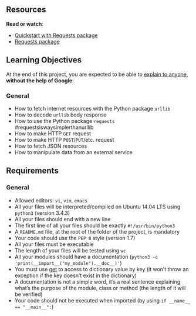 <h2>Resources</h2>

<p><strong>Read or watch</strong>:</p>

<ul>
<li><a href="/rltoken/mJaq5ekXQ__0ZvNVIgRTFg" title="HOWTO Fetch Internet Resources Using <code>urllib</code> Package&quot; target=&ldquo;_blank&rdquo;>HOWTO Fetch Internet Resources Using <code>urllib</code> Package</a> </li>
<li><a href="/rltoken/arkSzVmo5Wm0YGPSTMwVkg" title="Quickstart with Requests package" target="_blank">Quickstart with Requests package</a> </li>
<li><a href="/rltoken/f6ZTT1E36n9lUGGhdjSjfQ" title="Requests package" target="_blank">Requests package</a> </li>
</ul>

<h2>Learning Objectives</h2>

<p>At the end of this project, you are expected to be able to <a href="/rltoken/scJMNMcgdXUMcfHhh2B-Kg" title="explain to anyone" target="_blank">explain to anyone</a>, <strong>without the help of Google</strong>:</p>

<h3>General</h3>

<ul>
<li>How to fetch internet resources with the Python package <code>urllib</code></li>
<li>How to decode <code>urllib</code> body response</li>
<li>How to use the Python package <code>requests</code> #requestsiswaysimplerthanurllib</li>
<li>How to make HTTP <code>GET</code> request </li>
<li>How to make HTTP <code>POST</code>/<code>PUT</code>/etc. request</li>
<li>How to fetch JSON resources</li>
<li>How to manipulate data from an external service</li>
</ul>

<h2>Requirements</h2>

<h3>General</h3>

<ul>
<li>Allowed editors: <code>vi</code>, <code>vim</code>, <code>emacs</code></li>
<li>All your files will be interpreted/compiled on Ubuntu 14.04 LTS using <code>python3</code> (version 3.4.3)</li>
<li>All your files should end with a new line</li>
<li>The first line of all your files should be exactly <code>#!/usr/bin/python3</code></li>
<li>A <code>README.md</code> file, at the root of the folder of the project, is mandatory</li>
<li>Your code should use the <code>PEP 8</code> style (version 1.7)</li>
<li>All your files must be executable</li>
<li>The length of your files will be tested using <code>wc</code></li>
<li>All your modules should have a documentation (<code>python3 -c &#39;print(__import__(&quot;my_module&quot;).__doc__)&#39;</code>)</li>
<li>You must use <a href="/rltoken/SSngTpTH6EcncejWzNjX_Q" title="get" target="_blank">get</a> to access to dictionary value by key (it won&rsquo;t throw an exception if the key doesn&rsquo;t exist in the dictionary)</li>
<li>A documentation is not a simple word, it&rsquo;s a real sentence explaining what&rsquo;s the purpose of the module, class or method (the length of it will be verified)</li>
<li>Your code should not be executed when imported (by using <code>if __name__ == &quot;__main__&quot;:</code>)</li>
</ul>

</div>
